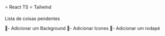⭐ React TS
⭐ Tailwind

Lista de coisas pendentes

🔴- Adicionar um Background
🔴- Adicionar Icones 
🔴- Adicionar um rodapé

